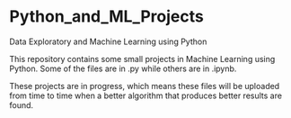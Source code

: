 # Python_and_ML_Projects
Data Exploratory and Machine Learning using Python

This repository contains some small projects in Machine Learning using Python. Some of the files are in .py while others are in .ipynb.

These projects are in progress, which means these files will be uploaded from time to time when a better algorithm that produces better results are found.
